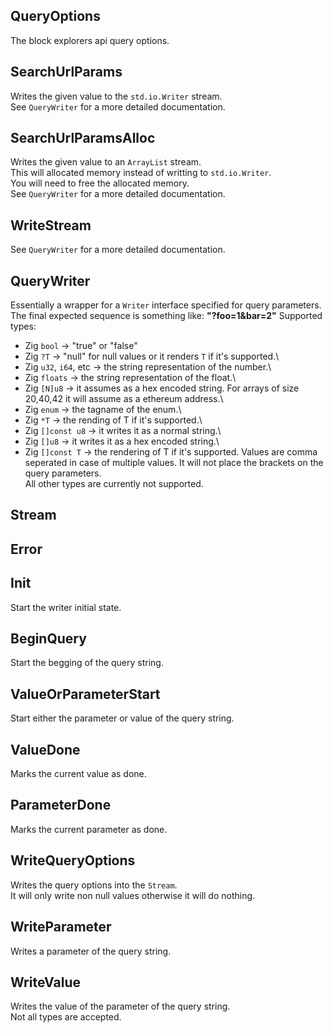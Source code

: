 ## QueryOptions
The block explorers api query options.

## SearchUrlParams
Writes the given value to the `std.io.Writer` stream.\
See `QueryWriter` for a more detailed documentation.

## SearchUrlParamsAlloc
Writes the given value to an `ArrayList` stream.\
This will allocated memory instead of writting to `std.io.Writer`.\
You will need to free the allocated memory.\
See `QueryWriter` for a more detailed documentation.

## WriteStream
See `QueryWriter` for a more detailed documentation.

## QueryWriter
Essentially a wrapper for a `Writer` interface
specified for query parameters.\
The final expected sequence is something like: **"?foo=1&bar=2"**
Supported types:
  * Zig `bool` -> "true" or "false"
  * Zig `?T` -> "null" for null values or it renders `T` if it's supported.\
  * Zig `u32`, `i64`, etc -> the string representation of the number.\
  * Zig `floats` -> the string representation of the float.\
  * Zig `[N]u8` -> it assumes as a hex encoded string. For arrays of size 20,40,42 it will assume as a ethereum address.\
  * Zig `enum` -> the tagname of the enum.\
  * Zig `*T` -> the rending of T if it's supported.\
  * Zig `[]const u8` -> it writes it as a normal string.\
  * Zig `[]u8` -> it writes it as a hex encoded string.\
  * Zig `[]const T` -> the rendering of T if it's supported. Values are comma seperated in case
  of multiple values. It will not place the brackets on the query parameters.\
All other types are currently not supported.

## Stream

## Error

## Init
Start the writer initial state.

## BeginQuery
Start the begging of the query string.

## ValueOrParameterStart
Start either the parameter or value of the query string.

## ValueDone
Marks the current value as done.

## ParameterDone
Marks the current parameter as done.

## WriteQueryOptions
Writes the query options into the `Stream`.\
It will only write non null values otherwise it will do nothing.

## WriteParameter
Writes a parameter of the query string.

## WriteValue
Writes the value of the parameter of the query string.\
Not all types are accepted.

